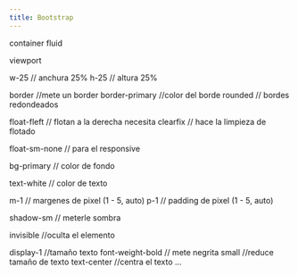 ```yaml
---
title: Bootstrap
---
```



container fluid

viewport

w-25 // anchura 25%
h-25 // altura 25%

border //mete un border
border-primary //color del borde
rounded // bordes redondeados

float-fleft // flotan a la derecha necesita
clearfix // hace la limpieza de flotado

float-sm-none // para el responsive

bg-primary // color de fondo

text-white // color de texto

m-1 // margenes de pixel (1 - 5, auto)
p-1 // padding de pixel (1 - 5, auto)

shadow-sm // meterle sombra

invisible //oculta el elemento

display-1 //tamaño texto
font-weight-bold // mete negrita
small //reduce tamaño de texto
text-center //centra el texto
...
